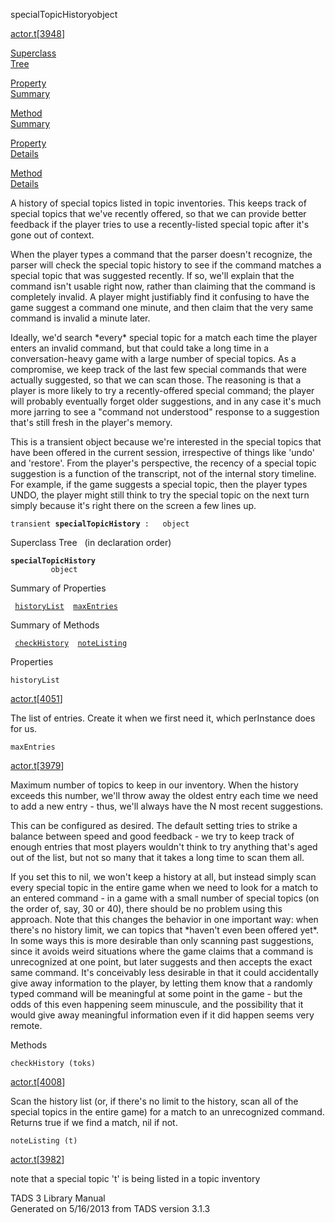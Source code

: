 <span class="title">specialTopicHistory</span><span class="type">object</span>

[actor.t](../file/actor.t.html)\[[3948](../source/actor.t.html#3948)\]

[Superclass  
Tree](#_SuperClassTree_)

[Property  
Summary](#_PropSummary_)

[Method  
Summary](#_MethodSummary_)

[Property  
Details](#_Properties_)

[Method  
Details](#_Methods_)

<div class="fdesc">

A history of special topics listed in topic inventories. This keeps
track of special topics that we've recently offered, so that we can
provide better feedback if the player tries to use a recently-listed
special topic after it's gone out of context.

When the player types a command that the parser doesn't recognize, the
parser will check the special topic history to see if the command
matches a special topic that was suggested recently. If so, we'll
explain that the command isn't usable right now, rather than claiming
that the command is completely invalid. A player might justifiably find
it confusing to have the game suggest a command one minute, and then
claim that the very same command is invalid a minute later.

Ideally, we'd search \*every\* special topic for a match each time the
player enters an invalid command, but that could take a long time in a
conversation-heavy game with a large number of special topics. As a
compromise, we keep track of the last few special commands that were
actually suggested, so that we can scan those. The reasoning is that a
player is more likely to try a recently-offered special command; the
player will probably eventually forget older suggestions, and in any
case it's much more jarring to see a "command not understood" response
to a suggestion that's still fresh in the player's memory.

This is a transient object because we're interested in the special
topics that have been offered in the current session, irrespective of
things like 'undo' and 'restore'. From the player's perspective, the
recency of a special topic suggestion is a function of the transcript,
not of the internal story timeline. For example, if the game suggests a
special topic, then the player types UNDO, the player might still think
to try the special topic on the next turn simply because it's right
there on the screen a few lines up.

`transient `**`specialTopicHistory`**` :   object`

</div>

<span id="_SuperClassTree_"></span>

<div class="mjhd">

<span class="hdln">Superclass Tree</span>   (in declaration order)

</div>

**`specialTopicHistory`**  
`         object`  
<span id="_PropSummary_"></span>

<div class="mjhd">

<span class="hdln">Summary of Properties</span>  

</div>

` `[`historyList`](#historyList)`  `[`maxEntries`](#maxEntries)`  `

<span id="_MethodSummary_"></span>

<div class="mjhd">

<span class="hdln">Summary of Methods</span>  

</div>

` `[`checkHistory`](#checkHistory)`  `[`noteListing`](#noteListing)`  `

<span id="_Properties_"></span>

<div class="mjhd">

<span class="hdln">Properties</span>  

</div>

<span id="historyList"></span>

`historyList`

[actor.t](../file/actor.t.html)\[[4051](../source/actor.t.html#4051)\]

<div class="desc">

The list of entries. Create it when we first need it, which perInstance
does for us.

</div>

<span id="maxEntries"></span>

`maxEntries`

[actor.t](../file/actor.t.html)\[[3979](../source/actor.t.html#3979)\]

<div class="desc">

Maximum number of topics to keep in our inventory. When the history
exceeds this number, we'll throw away the oldest entry each time we need
to add a new entry - thus, we'll always have the N most recent
suggestions.

This can be configured as desired. The default setting tries to strike a
balance between speed and good feedback - we try to keep track of enough
entries that most players wouldn't think to try anything that's aged out
of the list, but not so many that it takes a long time to scan them all.

If you set this to nil, we won't keep a history at all, but instead
simply scan every special topic in the entire game when we need to look
for a match to an entered command - in a game with a small number of
special topics (on the order of, say, 30 or 40), there should be no
problem using this approach. Note that this changes the behavior in one
important way: when there's no history limit, we can topics that
\*haven't even been offered yet\*. In some ways this is more desirable
than only scanning past suggestions, since it avoids weird situations
where the game claims that a command is unrecognized at one point, but
later suggests and then accepts the exact same command. It's conceivably
less desirable in that it could accidentally give away information to
the player, by letting them know that a randomly typed command will be
meaningful at some point in the game - but the odds of this even
happening seem minuscule, and the possibility that it would give away
meaningful information even if it did happen seems very remote.

</div>

<span id="_Methods_"></span>

<div class="mjhd">

<span class="hdln">Methods</span>  

</div>

<span id="checkHistory"></span>

`checkHistory (toks)`

[actor.t](../file/actor.t.html)\[[4008](../source/actor.t.html#4008)\]

<div class="desc">

Scan the history list (or, if there's no limit to the history, scan all
of the special topics in the entire game) for a match to an unrecognized
command. Returns true if we find a match, nil if not.

</div>

<span id="noteListing"></span>

`noteListing (t)`

[actor.t](../file/actor.t.html)\[[3982](../source/actor.t.html#3982)\]

<div class="desc">

note that a special topic 't' is being listed in a topic inventory

</div>

<div class="ftr">

TADS 3 Library Manual  
Generated on 5/16/2013 from TADS version 3.1.3

</div>
